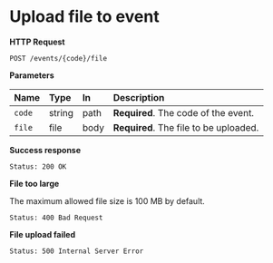 # Upload file to event

**HTTP Request**

`POST /events/{code}/file`

**Parameters**

| Name   | Type   | In   | Description                          |
| :----- | :----- | :--- | :----------------------------------- |
| `code` | string | path | **Required**. The code of the event. |
| `file` | file | body | **Required**. The file to be uploaded. |

**Success response**

```
Status: 200 OK
```

**File too large**

The maximum allowed file size is 100 MB by default.

```
Status: 400 Bad Request
```

**File upload failed**

```
Status: 500 Internal Server Error
```